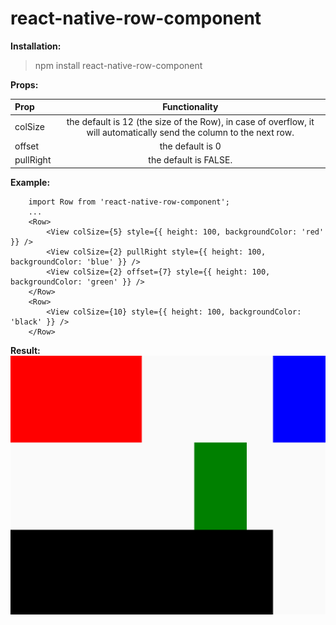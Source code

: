 # react-native-row-component

**Installation:**

> npm install react-native-row-component

**Props:**

| Prop | Functionality |
| :---         |     :---:      | 
| colSize   | the default is 12 (the size of the Row), in case of overflow, it will automatically send the column to the next row.     |
| offset     | the default is 0       |
| pullRight     | the default is FALSE.       |

**Example:**

```
	import Row from 'react-native-row-component';
	... 
	<Row>
		<View colSize={5} style={{ height: 100, backgroundColor: 'red' }} />
		<View colSize={2} pullRight style={{ height: 100, backgroundColor: 'blue' }} />
		<View colSize={2} offset={7} style={{ height: 100, backgroundColor: 'green' }} />
	</Row>
	<Row>
		<View colSize={10} style={{ height: 100, backgroundColor: 'black' }} />
	</Row>

```


**Result:**
![Result](examples/example1.png)
	